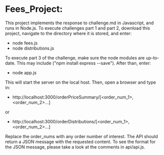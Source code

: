# Fees_Project:

This project implements the response to challenge.md in Javascript, and runs
in Node.js.  To execute challenges part 1 and part 2, download this project,
navigate to the directory where it is stored, and enter:

- node fees.js
- node distributions.js

To execute part 3 of the challenge, make sure the node modules are up-to-date.
This may include ("npm install express --save").  After than, enter:

- node app.js

This will start the server on the local host.  Then, open a browser and type in:

- http://localhost:3000/orderPriceSummary/[<order_num_1>,<order_num_2>...]

or

- http://localhost:3000/orderDistributions/[<order_num_1>,<order_num_2>...]

Replace the order_nums with any order number of interest.  The API should return
a JSON message with the requested content.  To see the format for the JSON
message, please take a look at the comments in api/api.js.
